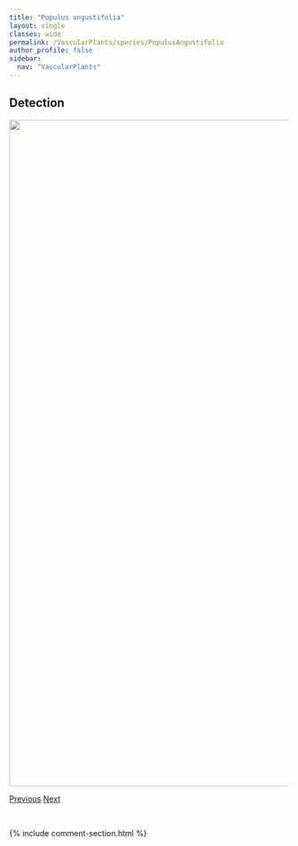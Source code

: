 ```yaml
---
title: "Populus angustifolia"
layout: single
classes: wide
permalink: /VascularPlants/species/PopulusAngustifolia
author_profile: false
sidebar:
  nav: "VascularPlants"
---
```


<h2>Detection</h2>

<a href="https://drive.google.com/uc?export=view&id=14ccqoGcmtqMUZjEw6sPTZ1Mjvn_OW6B1">
<img src="https://drive.google.com/uc?export=view&id=14ccqoGcmtqMUZjEw6sPTZ1Mjvn_OW6B1" height = "1200" width = "800">
</a>


<a href="/DevelopmentWebsite/VascularPlants/species/Populus" class="pagination--pager" title="Populus">Previous</a> <a href="/DevelopmentWebsite/VascularPlants/species/PopulusBalsamifera" class="pagination--pager" title="Populus balsamifera">Next</a>

<p>&nbsp;</p>

{% include comment-section.html %}

